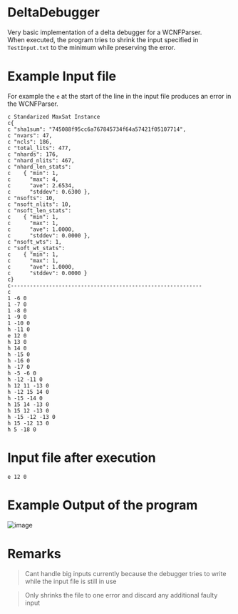 # DeltaDebugger

Very basic implementation of a delta debugger for a WCNFParser. <br>
When executed, the program tries to shrink the input specified in `TestInput.txt` to the minimum while preserving the error.

# Example Input file
For example the `e` at the start of the line in the input file produces an error in the WCNFParser.
```
c Standarized MaxSat Instance
c{
c "sha1sum": "745088f95cc6a767845734f64a57421f05107714",
c "nvars": 47,
c "ncls": 186,
c "total_lits": 477,
c "nhards": 176,
c "nhard_nlits": 467,
c "nhard_len_stats":
c    { "min": 1,
c      "max": 4,
c      "ave": 2.6534,
c      "stddev": 0.6300 },
c "nsofts": 10,
c "nsoft_nlits": 10,
c "nsoft_len_stats":
c    { "min": 1,
c      "max": 1,
c      "ave": 1.0000,
c      "stddev": 0.0000 },
c "nsoft_wts": 1,
c "soft_wt_stats":
c    { "min": 1,
c      "max": 1,
c      "ave": 1.0000,
c      "stddev": 0.0000 }
c}
c------------------------------------------------------------
c 
1 -6 0
1 -7 0
1 -8 0
1 -9 0
1 -10 0
h -11 0
e 12 0
h 13 0
h 14 0
h -15 0
h -16 0
h -17 0
h -5 -6 0
h -12 -11 0
h 12 11 -13 0
h -12 15 14 0
h -15 -14 0
h 15 14 -13 0
h 15 12 -13 0
h -15 -12 -13 0
h 15 -12 13 0
h 5 -18 0
```

# Input file after execution
```
e 12 0 
```

# Example Output of the program
![image](https://user-images.githubusercontent.com/46893185/211194142-de7d41b3-724f-43a4-b679-29b13f7bb6e1.png)

# Remarks

> Cant handle big inputs currently because the debugger tries to write while the input file is still in use

> Only shrinks the file to one error and discard any additional faulty input
